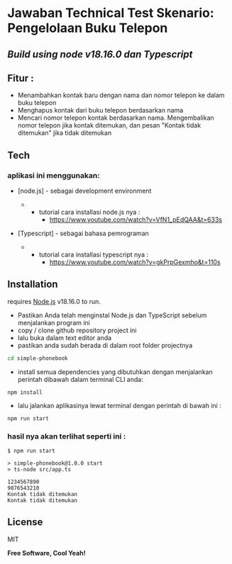 # Jawaban Technical Test Skenario: Pengelolaan Buku Telepon

## _Build using node v18.16.0 dan Typescript_

## Fitur :

- Menambahkan kontak baru dengan nama dan nomor telepon ke dalam buku telepon
- Menghapus kontak dari buku telepon berdasarkan nama
- Mencari nomor telepon kontak berdasarkan nama. Mengembalikan nomor telepon jika kontak ditemukan, dan pesan "Kontak tidak ditemukan" jika tidak ditemukan

## Tech

### aplikasi ini menggunakan:

- [node.js] - sebagai development environment

  - - tutorial cara installasi node.js nya :
      - https://www.youtube.com/watch?v=VfN1_pEdQAA&t=633s

- [Typescript] - sebagai bahasa pemrograman
  - - tutorial cara installasi typescript nya :
      - https://www.youtube.com/watch?v=gkPrpGexmho&t=110s

## Installation

requires [Node.js](https://nodejs.org/) v18.16.0 to run.

- Pastikan Anda telah menginstal Node.js dan TypeScript sebelum menjalankan program ini
- copy / clone github repository project ini
- lalu buka dalam text editor anda
- pastikan anda sudah berada di dalam root folder projectnya

```sh
cd simple-phonebook
```

- install semua dependencies yang dibutuhkan dengan menjalankan perintah dibawah dalam terminal CLI anda:

```
npm install
```

- lalu jalankan aplikasinya lewat terminal dengan perintah di bawah ini :

```
npm run start
```

### hasil nya akan terlihat seperti ini :

```
$ npm run start

> simple-phonebook@1.0.0 start
> ts-node src/app.ts

1234567890
9876543210
Kontak tidak ditemukan
Kontak tidak ditemukan
```

## License

MIT

**Free Software, Cool Yeah!**
